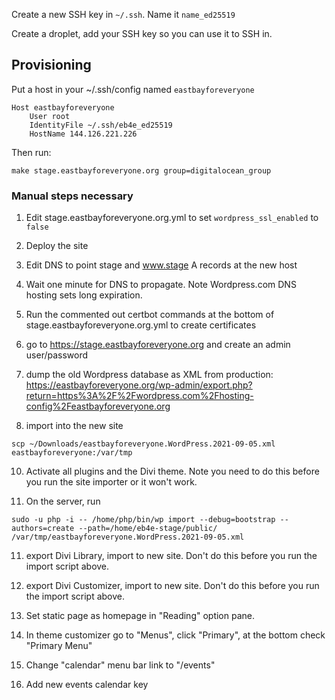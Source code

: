 Create a new SSH key in `~/.ssh`. Name it `name_ed25519`

Create a droplet, add your SSH key so you can use it to SSH in.

## Provisioning

Put a host in your ~/.ssh/config named `eastbayforeveryone`

```
Host eastbayforeveryone
    User root
    IdentityFile ~/.ssh/eb4e_ed25519
    HostName 144.126.221.226
```

Then run:

```
make stage.eastbayforeveryone.org group=digitalocean_group
```

### Manual steps necessary

1. Edit stage.eastbayforeveryone.org.yml to set `wordpress_ssl_enabled` to `false`

2. Deploy the site

3. Edit DNS to point stage and www.stage A records at the new host

4. Wait one minute for DNS to propagate. Note Wordpress.com DNS hosting sets
   long expiration.

5. Run the commented out certbot commands at the bottom of
   stage.eastbayforeveryone.org.yml to create certificates

6. go to https://stage.eastbayforeveryone.org and create an admin user/password

8. dump the old Wordpress database as XML from production: https://eastbayforeveryone.org/wp-admin/export.php?return=https%3A%2F%2Fwordpress.com%2Fhosting-config%2Feastbayforeveryone.org

9. import into the new site

```
scp ~/Downloads/eastbayforeveryone.WordPress.2021-09-05.xml eastbayforeveryone:/var/tmp
```

10. Activate all plugins and the Divi theme. Note you need to do this before you
run the site importer or it won't work.

10. On the server, run

```
sudo -u php -i -- /home/php/bin/wp import --debug=bootstrap --authors=create --path=/home/eb4e-stage/public/ /var/tmp/eastbayforeveryone.WordPress.2021-09-05.xml
```

11. export Divi Library, import to new site. Don't do this before you run the
    import script above.

12. export Divi Customizer, import to new site. Don't do this before you run the
    import script above.

13. Set static page as homepage in "Reading" option pane.

14. In theme customizer go to "Menus", click "Primary", at the bottom check
    "Primary Menu"

15. Change "calendar" menu bar link to "/events"

16. Add new events calendar key
